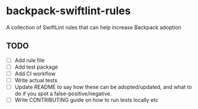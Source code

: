 # backpack-swiftlint-rules

A collection of SwiftLint rules that can help increase Backpack adoption

## TODO

 - [ ] Add rule file
 - [ ] Add test package
 - [ ] Add CI workflow
 - [ ] Write actual tests
 - [ ] Update README to say how these can be adopted/updated, and what to do if you spot a false-positive/negative.
 - [ ] Write CONTRIBUTING guide on how to run tests locally etc
